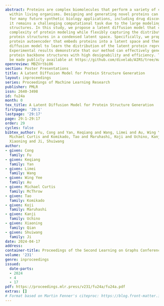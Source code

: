 ```yaml
---
abstract: Proteins are complex biomolecules that perform a variety of crucial functions
  within living organisms. Designing and generating novel proteins can pave the way
  for many future synthetic biology applications, including drug discovery. However,
  it remains a challenging computational task due to the large modeling space of protein
  structures. In this study, we propose a latent diffusion model that can reduce the
  complexity of protein modeling while flexibly capturing the distribution of natural
  protein structures in a condensed latent space. Specifically, we propose an equivariant
  protein autoencoder that embeds proteins into a latent space and then uses an equivariant
  diffusion model to learn the distribution of the latent protein representations.
  Experimental results demonstrate that our method can effectively generate novel
  protein backbone structures with high designability and efficiency. The code will
  be made publicly available at https://github.com/divelab/AIRS/tree/main/OpenProt/LatentDiff
openreview: MBZVrtbi06
section: Poster Presentations
title: A Latent Diffusion Model for Protein Structure Generation
layout: inproceedings
series: Proceedings of Machine Learning Research
publisher: PMLR
issn: 2640-3498
id: fu24a
month: 0
tex_title: A Latent Diffusion Model for Protein Structure Generation
firstpage: '29:1'
lastpage: '29:17'
page: 29:1-29:17
order: 29
cycles: false
bibtex_author: Fu, Cong and Yan, Keqiang and Wang, Limei and Au, Wing Yee and McThrow,
  Michael Curtis and Komikado, Tao and Maruhashi, Koji and Uchino, Kanji and Qian,
  Xiaoning and Ji, Shuiwang
author:
- given: Cong
  family: Fu
- given: Keqiang
  family: Yan
- given: Limei
  family: Wang
- given: Wing Yee
  family: Au
- given: Michael Curtis
  family: McThrow
- given: Tao
  family: Komikado
- given: Koji
  family: Maruhashi
- given: Kanji
  family: Uchino
- given: Xiaoning
  family: Qian
- given: Shuiwang
  family: Ji
date: 2024-04-17
address:
container-title: Proceedings of the Second Learning on Graphs Conference
volume: '231'
genre: inproceedings
issued:
  date-parts:
  - 2024
  - 4
  - 17
pdf: https://proceedings.mlr.press/v231/fu24a/fu24a.pdf
extras: []
# Format based on Martin Fenner's citeproc: https://blog.front-matter.io/posts/citeproc-yaml-for-bibliographies/
---
```

